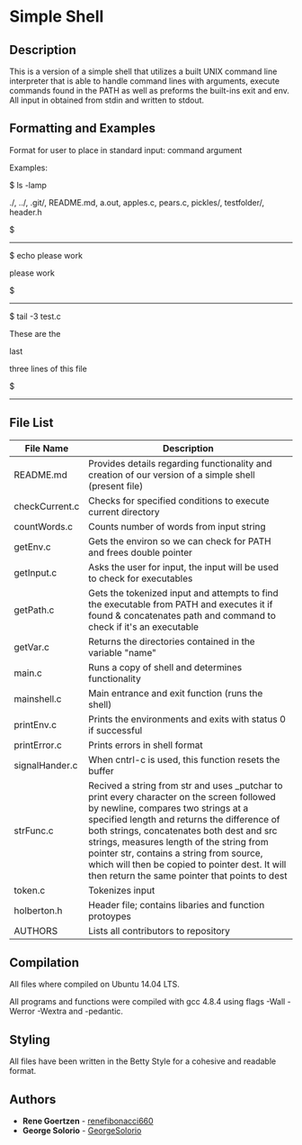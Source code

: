 # Simple Shell


## Description
This is a version of a simple shell that utilizes a built UNIX command line interpreter that is able to handle command lines with arguments, execute commands found in the PATH as well as preforms the built-ins exit and env. All input in obtained from stdin and written to stdout.

## Formatting and Examples

Format for user to place in standard input:
command argument



Examples:


$ ls -lamp

./, ../, .git/, README.md, a.out, apples.c, pears.c, pickles/, testfolder/, header.h

$

---

$ echo please work

please work

$

---

$ tail -3 test.c

These are the

last

three lines of this file

$

---



## File List

| File Name | Description |
| --- | --- |
| README.md | Provides details regarding functionality and creation of our version of a simple shell (present file) |
| checkCurrent.c | Checks for specified conditions to execute current directory |
| countWords.c | Counts number of words from input string |
| getEnv.c | Gets the environ so we can check for PATH and frees double pointer |
| getInput.c | Asks the user for input, the input will be used to check for executables |
| getPath.c | Gets the tokenized input and attempts to find the executable from PATH and executes it if found & concatenates path and command to check if it's an executable|
| getVar.c | Returns the directories contained in the variable "name" |
| main.c | Runs a copy of shell and determines functionality |
| mainshell.c | Main entrance and exit function (runs the shell)|
| printEnv.c | Prints the environments and exits with status 0 if successful |
| printError.c | Prints errors in shell format |
| signalHander.c | When cntrl-c is used, this function resets the buffer |
| strFunc.c | Recived a string from str and uses _putchar to print every character on the screen followed by newline, compares two strings at a specified length and returns the difference of both strings, concatenates both dest and src strings, measures length  of the string from pointer str, contains a string from source, which will then be copied to pointer dest. It will then return the same pointer that points to dest |
| token.c | Tokenizes input |
| holberton.h | Header file; contains libaries and function protoypes |
| AUTHORS | Lists all contributors to repository |

## Compilation
All files where compiled on Ubuntu 14.04 LTS.

All programs and functions were compiled with gcc 4.8.4 using flags -Wall -Werror -Wextra and -pedantic.

## Styling
All files have been written in the Betty Style for a cohesive and readable format.

## Authors
* **Rene Goertzen** - [renefibonacci660](https://github.com/renefibonacci660)
* **George Solorio** - [GeorgeSolorio](https://github.com/GeorgeSolorio)